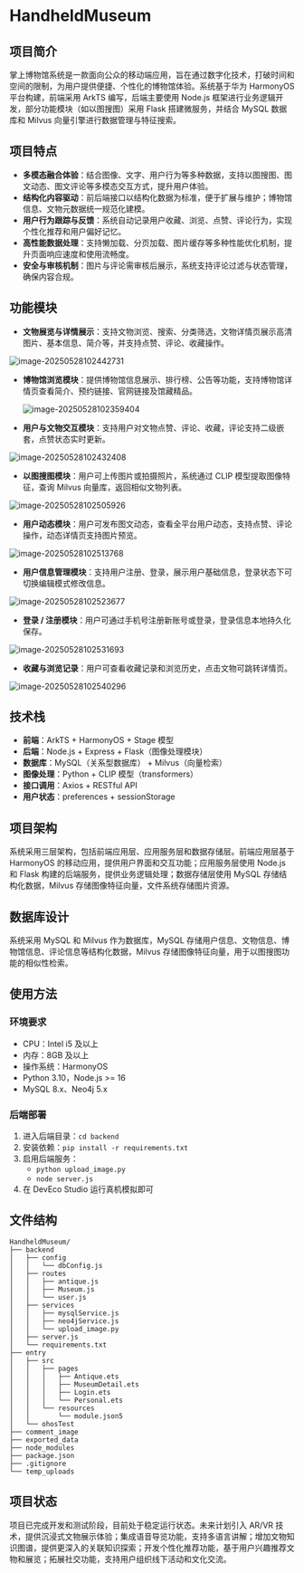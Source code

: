 # HandheldMuseum

## 项目简介
掌上博物馆系统是一款面向公众的移动端应用，旨在通过数字化技术，打破时间和空间的限制，为用户提供便捷、个性化的博物馆体验。系统基于华为 HarmonyOS 平台构建，前端采用 ArkTS 编写，后端主要使用 Node.js 框架进行业务逻辑开发，部分功能模块（如以图搜图）采用 Flask 搭建微服务，并结合 MySQL 数据库和 Milvus 向量引擎进行数据管理与特征搜索。

## 项目特点
- **多模态融合体验**：结合图像、文字、用户行为等多种数据，支持以图搜图、图文动态、图文评论等多模态交互方式，提升用户体验。
- **结构化内容驱动**：前后端接口以结构化数据为标准，便于扩展与维护；博物馆信息、文物元数据统一规范化建模。
- **用户行为跟踪与反馈**：系统自动记录用户收藏、浏览、点赞、评论行为，实现个性化推荐和用户偏好记忆。
- **高性能数据处理**：支持懒加载、分页加载、图片缓存等多种性能优化机制，提升页面响应速度和使用流畅度。
- **安全与审核机制**：图片与评论需审核后展示，系统支持评论过滤与状态管理，确保内容合规。

## 功能模块
- **文物展览与详情展示**：支持文物浏览、搜索、分类筛选，文物详情页展示高清图片、基本信息、简介等，并支持点赞、评论、收藏操作。

![image-20250528102442731](.\image\image-20250528102442731.png)

- **博物馆浏览模块**：提供博物馆信息展示、排行榜、公告等功能，支持博物馆详情页查看简介、预约链接、官网链接及馆藏精品。

  ![image-20250528102359404](.\image\image-20250528102359404.png)

- **用户与文物交互模块**：支持用户对文物点赞、评论、收藏，评论支持二级嵌套，点赞状态实时更新。

![image-20250528102432408](.\image\image-20250528102432408.png)

- **以图搜图模块**：用户可上传图片或拍摄照片，系统通过 CLIP 模型提取图像特征，查询 Milvus 向量库，返回相似文物列表。

![image-20250528102505926](.\image\image-20250528102505926.png)

- **用户动态模块**：用户可发布图文动态，查看全平台用户动态，支持点赞、评论操作，动态详情页支持图片预览。

![image-20250528102513768](.\image\image-20250528102513768.png)

- **用户信息管理模块**：支持用户注册、登录，展示用户基础信息，登录状态下可切换编辑模式修改信息。

![image-20250528102523677](.\image\image-20250528102523677.png)

- **登录 / 注册模块**：用户可通过手机号注册新账号或登录，登录信息本地持久化保存。

![image-20250528102531693](.\image\image-20250528102531693.png)

- **收藏与浏览记录**：用户可查看收藏记录和浏览历史，点击文物可跳转详情页。

![image-20250528102540296](.\image\image-20250528102540296.png)

## 技术栈
- **前端**：ArkTS + HarmonyOS + Stage 模型
- **后端**：Node.js + Express + Flask（图像处理模块）
- **数据库**：MySQL（关系型数据库） + Milvus（向量检索）
- **图像处理**：Python + CLIP 模型（transformers）
- **接口调用**：Axios + RESTful API
- **用户状态**：preferences + sessionStorage

## 项目架构
系统采用三层架构，包括前端应用层、应用服务层和数据存储层。前端应用层基于 HarmonyOS 的移动应用，提供用户界面和交互功能；应用服务层使用 Node.js 和 Flask 构建的后端服务，提供业务逻辑处理；数据存储层使用 MySQL 存储结构化数据，Milvus 存储图像特征向量，文件系统存储图片资源。

## 数据库设计
系统采用 MySQL 和 Milvus 作为数据库，MySQL 存储用户信息、文物信息、博物馆信息、评论信息等结构化数据，Milvus 存储图像特征向量，用于以图搜图功能的相似性检索。

## 使用方法
### 环境要求
- CPU：Intel i5 及以上
- 内存：8GB 及以上
- 操作系统：HarmonyOS
- Python 3.10，Node.js >= 16
- MySQL 8.x、Neo4j 5.x

### 后端部署
1. 进入后端目录：`cd backend`
2. 安装依赖：`pip install -r requirements.txt`
3. 启用后端服务：
   - `python upload_image.py`
   - `node server.js`
4. 在 DevEco Studio 运行真机模拟即可

## 文件结构
```
HandheldMuseum/
├── backend
│   ├── config
│   │   └── dbConfig.js
│   ├── routes
│   │   ├── antique.js
│   │   ├── Museum.js
│   │   └── user.js
│   ├── services
│   │   ├── mysqlService.js
│   │   ├── neo4jService.js
│   │   └── upload_image.py
│   ├── server.js
│   └── requirements.txt
├── entry
│   ├── src
│   │   ├── pages
│   │   │   ├── Antique.ets
│   │   │   ├── MuseumDetail.ets
│   │   │   ├── Login.ets
│   │   │   └── Personal.ets
│   │   └── resources
│   │       └── module.json5
│   └── ohosTest
├── comment_image
├── exported_data
├── node_modules
├── package.json
├── .gitignore
└── temp_uploads
```

## 项目状态
项目已完成开发和测试阶段，目前处于稳定运行状态。未来计划引入 AR/VR 技术，提供沉浸式文物展示体验；集成语音导览功能，支持多语言讲解；增加文物知识图谱，提供更深入的关联知识探索；开发个性化推荐功能，基于用户兴趣推荐文物和展览；拓展社交功能，支持用户组织线下活动和文化交流。
